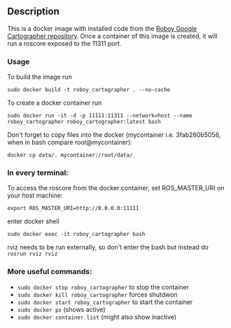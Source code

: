 ## Description

This is a docker image with installed code from the [Roboy Google Cartographer repository](https://github.com/Roboy/cartographer_ros).
Once a container of this image is created, it will run a roscore exposed to the 11311 port.

### Usage

To build the image run 
```
sudo docker build -t roboy_cartographer . --no-cache
```

To create a docker container run 
```
sudo docker run -it -d -p 11111:11311 --network=host --name roboy_cartographer roboy_cartographer:latest bash
```
Don't forget to copy files into the docker (mycontainer i.e. 3fab260b5056, when in bash compare root@mycontainer): 
```
docker cp data/. mycontainer:/root/data/
``` 

### In every terminal:
To access the roscore from the docker container, set ROS_MASTER_URI on your host machine: 
```
export ROS_MASTER_URI=http://0.0.0.0:11111
```
enter docker shell
```
sudo docker exec -it roboy_cartographer bash
```
rviz needs to be run externally, so don't enter the bash but instead do ```rosrun rviz rviz```

### More useful commands:

 * ```sudo docker stop roboy_cartographer``` to stop the container
 * ```sudo docker kill roboy_cartographer``` forces shutdwon
 * ```sudo docker start roboy_cartographer``` to start the container
 * ```sudo docker ps``` (shows active)
 * ```sudo docker container list``` (might also show inactive)
